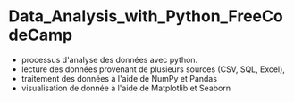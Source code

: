 
# Data_Analysis_with_Python_FreeCodeCamp
* processus d'analyse des données avec python.
* lecture des données provenant de plusieurs sources (CSV, SQL, Excel),
* traitement des données à l'aide de NumPy et Pandas
* visualisation de donnée à l'aide de Matplotlib et Seaborn
